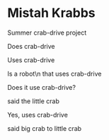 
Mistah Krabbs
=============

Summer crab-drive project

Does crab-drive

Uses crab-drive

Is a robot\n
that uses crab-drive

Does it use crab-drive?

said the little crab

Yes, uses crab-drive

said big crab to little crab

